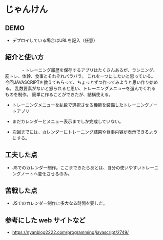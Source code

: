 # じゃんけん

## DEMO

  - デプロイしている場合はURLを記入（任意）

## 紹介と使い方

　　　　- トレーニング履歴を保存するアプリはたくさんあるが、ランニング、筋トレ、体幹、食事とそれぞれバラバラ。
    これを一つにしたいと思っている。今回JAVASCRIPTを教えてもらって、ちょっとずつ作ってみようと思い作り始める。
    乱数要素がないと怒られると思い、トレーニングメニューを選んでくれるものを制作。
    簡単に作ることができたが、結構使える。

  - トレーニングメニューを乱数で選択させる機能を装備したトレーニングノートアプリ

  - まだカレンダーとメニュー表示までしか完成していない。
  
  - 次回までには、カレンダーにトレーニング結果や食事内容が表示できるようにする。

## 工夫した点

  - JSでのカレンダー制作。ここまできたらあとは、自分の使いやすいトレーニングノートへ変化させるのみ。

## 苦戦した点

  - JSでのカレンダー制作に多大なる時間を要した。

## 参考にした web サイトなど

  - https://nyanblog2222.com/programming/javascript/2749/
  
